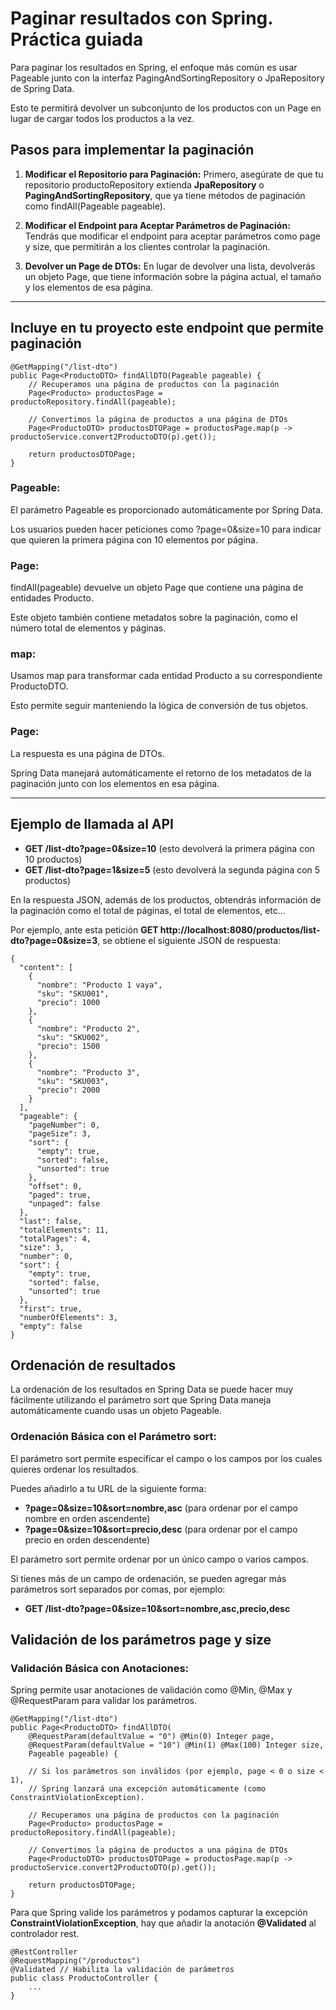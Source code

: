 # Paginar resultados con Spring. Práctica guiada

Para paginar los resultados en Spring, el enfoque más común es usar Pageable junto con la interfaz PagingAndSortingRepository o JpaRepository de Spring Data. 

Esto te permitirá devolver un subconjunto de los productos con un Page en lugar de cargar todos los productos a la vez.


## Pasos para implementar la paginación

1. **Modificar el Repositorio para Paginación:** Primero, asegúrate de que tu repositorio productoRepository extienda **JpaRepository** o **PagingAndSortingRepository**, que ya tiene métodos de paginación como findAll(Pageable pageable).

2. **Modificar el Endpoint para Aceptar Parámetros de Paginación:** Tendrás que modificar el endpoint para aceptar parámetros como page y size, que permitirán a los clientes controlar la paginación.

3. **Devolver un Page de DTOs:** En lugar de devolver una lista, devolverás un objeto Page<ProductoDTO>, que tiene información sobre la página actual, el tamaño y los elementos de esa página.

___

## Incluye en tu proyecto este endpoint que permite paginación

```
@GetMapping("/list-dto")
public Page<ProductoDTO> findAllDTO(Pageable pageable) {
    // Recuperamos una página de productos con la paginación
    Page<Producto> productosPage = productoRepository.findAll(pageable);

    // Convertimos la página de productos a una página de DTOs
    Page<ProductoDTO> productosDTOPage = productosPage.map(p -> productoService.convert2ProductoDTO(p).get());

    return productosDTOPage;
}

```

### Pageable:

El parámetro Pageable es proporcionado automáticamente por Spring Data. 

Los usuarios pueden hacer peticiones como ?page=0&size=10 para indicar que quieren la primera página con 10 elementos por página.

### Page<Producto>:

findAll(pageable) devuelve un objeto Page que contiene una página de entidades Producto. 

Este objeto también contiene metadatos sobre la paginación, como el número total de elementos y páginas.


### map:

Usamos map para transformar cada entidad Producto a su correspondiente ProductoDTO. 

Esto permite seguir manteniendo la lógica de conversión de tus objetos.


### Page<ProductoDTO>:

La respuesta es una página de DTOs. 

Spring Data manejará automáticamente el retorno de los metadatos de la paginación junto con los elementos en esa página.

___

## Ejemplo de llamada al API

- **GET /list-dto?page=0&size=10** (esto devolverá la primera página con 10 productos)
- **GET /list-dto?page=1&size=5** (esto devolverá la segunda página con 5 productos)

En la respuesta JSON, además de los productos, obtendrás información de la paginación como el total de páginas, el total de elementos, etc...

Por ejemplo, ante esta petición **GET http://localhost:8080/productos/list-dto?page=0&size=3**, se obtiene el siguiente JSON de respuesta:

```
{
  "content": [
    {
      "nombre": "Producto 1 vaya",
      "sku": "SKU001",
      "precio": 1000
    },
    {
      "nombre": "Producto 2",
      "sku": "SKU002",
      "precio": 1500
    },
    {
      "nombre": "Producto 3",
      "sku": "SKU003",
      "precio": 2000
    }
  ],
  "pageable": {
    "pageNumber": 0,
    "pageSize": 3,
    "sort": {
      "empty": true,
      "sorted": false,
      "unsorted": true
    },
    "offset": 0,
    "paged": true,
    "unpaged": false
  },
  "last": false,
  "totalElements": 11,
  "totalPages": 4,
  "size": 3,
  "number": 0,
  "sort": {
    "empty": true,
    "sorted": false,
    "unsorted": true
  },
  "first": true,
  "numberOfElements": 3,
  "empty": false
}
```

## Ordenación de resultados

La ordenación de los resultados en Spring Data se puede hacer muy fácilmente utilizando el parámetro sort que Spring Data maneja automáticamente cuando usas un objeto Pageable.

### Ordenación Básica con el Parámetro sort:

El parámetro sort permite especificar el campo o los campos por los cuales quieres ordenar los resultados. 

Puedes añadirlo a tu URL de la siguiente forma:

- **?page=0&size=10&sort=nombre,asc** (para ordenar por el campo nombre en orden ascendente)
- **?page=0&size=10&sort=precio,desc** (para ordenar por el campo precio en orden descendente)

El parámetro sort permite ordenar por un único campo o varios campos. 

Si tienes más de un campo de ordenación, se pueden agregar más parámetros sort separados por comas, por ejemplo:

- **GET /list-dto?page=0&size=10&sort=nombre,asc,precio,desc**


## Validación de los parámetros page y size

### Validación Básica con Anotaciones:

Spring permite usar anotaciones de validación como @Min, @Max y @RequestParam para validar los parámetros.

```
@GetMapping("/list-dto")
public Page<ProductoDTO> findAllDTO(
    @RequestParam(defaultValue = "0") @Min(0) Integer page, 
    @RequestParam(defaultValue = "10") @Min(1) @Max(100) Integer size, 
    Pageable pageable) {

    // Si los parámetros son inválidos (por ejemplo, page < 0 o size < 1), 
    // Spring lanzará una excepción automáticamente (como ConstraintViolationException).
    
    // Recuperamos una página de productos con la paginación
    Page<Producto> productosPage = productoRepository.findAll(pageable);

    // Convertimos la página de productos a una página de DTOs
    Page<ProductoDTO> productosDTOPage = productosPage.map(p -> productoService.convert2ProductoDTO(p).get());

    return productosDTOPage;
}
```

Para que Spring valide los parámetros y podamos capturar la excepción **ConstraintViolationException**, hay que añadir la anotación **@Validated** al controlador rest.

```
@RestController
@RequestMapping("/productos")
@Validated // Habilita la validación de parámetros
public class ProductoController {
    ...
}
```